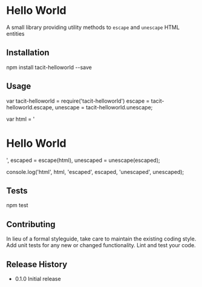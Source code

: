 Hello World
===========

A small library providing utility methods to `escape` and `unescape` HTML entities

## Installation

  npm install tacit-helloworld --save

## Usage

  var tacit-helloworld = require('tacit-helloworld')
      escape = tacit-helloworld.escape,
      unescape = tacit-helloworld.unescape;

  var html = '<h1>Hello World</h1>',
      escaped = escape(html),
      unescaped = unescape(escaped);

  console.log('html', html, 'escaped', escaped, 'unescaped', unescaped);

## Tests

  npm test

## Contributing

In lieu of a formal styleguide, take care to maintain the existing coding style.
Add unit tests for any new or changed functionality. Lint and test your code.

## Release History

* 0.1.0 Initial release
